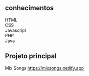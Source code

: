 ## conhecimentos
HTML<br>
CSS<br>
Javascript<br>
PHP<br>
Java<br>
## Projeto principal
Mix Songs 
https://mixsongs.netlify.app
